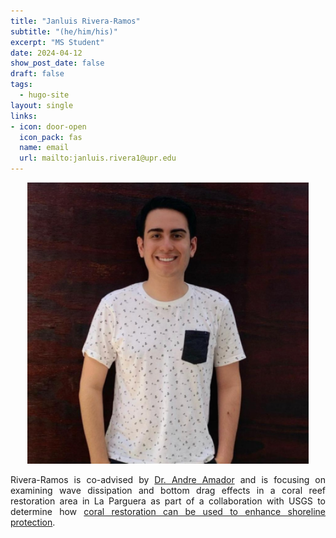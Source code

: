 ```yaml
---
title: "Janluis Rivera-Ramos"
subtitle: "(he/him/his)"
excerpt: "MS Student"
date: 2024-04-12
show_post_date: false
draft: false
tags:
  - hugo-site
layout: single
links:
- icon: door-open
  icon_pack: fas
  name: email
  url: mailto:janluis.rivera1@upr.edu
---
```


<div style="text-align: center;">
<img src="featured-hex.png" width="450"> 
</div>

<div style="text-align: justify;">

Rivera-Ramos is co-advised by [Dr. Andre Amador](https://www.caose.io/team) and is focusing on examining wave dissipation and bottom drag effects in a coral reef restoration area in La Parguera as part of a collaboration with USGS to determine how [coral restoration can be used to enhance shoreline protection](https://theberglab.com/projects/restorationhydrodynamics/).

</div>

